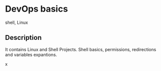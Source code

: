 # DevOps basics
shell, Linux 

## Description 
It contains Linux and Shell Projects.
Shell basics, permissions, redirections and variables expantions.

x
